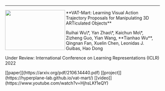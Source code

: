 ---
<img width="195" height="130" align="left" src="https://github.com/tianhaowuhz/tianhaowuhz.github.io/blob/gh-pages/images/vat_mart.gif"/>
<p align="left">**VAT-Mart: Learning Visual Action Trajectory Proposals for Manipulating 3D ARTiculated Objects**</p>
<p align="left">Ruihai Wu\*, Yan Zhao\*, Kaichun Mo\*, Zizheng Guo, Yian Wang, **Tianhao Wu**, Qingnan Fan, Xuelin Chen, Leonidas J. Guibas, Hao Dong</p>  
<p align="left">Under Review: International Conference on Learning Representations (ICLR) 2022</p>  
<p align="left">[[paper]](https://arxiv.org/pdf/2106.14440.pdf) [[project]](https://hyperplane-lab.github.io/vat-mart/) [[video]](https://www.youtube.com/watch?v=HjhsLKf1eQY)</p> 
